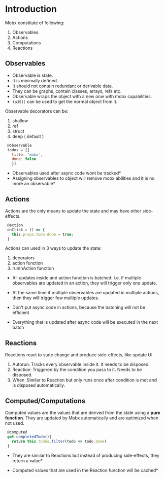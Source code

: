 # Introduction
Mobx constitute of following:
1. Observables
2. Actions
3. Computations
4. Reactions

## Observables
* Observable is state.
* It is minimally defined.
* It should not contain redundant or derivable data.
* They can be graphs, contain classes, arrays,  refs etc.
* Observable wraps the object with a new onw with mobx capabilities.
* `toJS()` can be used to get the normal object from it.

Observable decorators can be:
1. shallow
2. ref
3. struct
4. deep ( default )


```javascript
 @observable
 todos = [{
   title: 'mobx',
   done: false
   }]
```

* Observables used after async code wont be tracked*
* Assigning observables to object will remove mobx abilities and it is no more an observable*

## Actions
Actions are the only means to update the state and may have other side-effects.

```javascript
 @action
 onClick = () => {
   this.props.todo.done = true;
 }
```
Actions can used in 3 ways to update the state:
1. decorators
2. action function
3. runInAction function

* All updates inside and action function is batched. I.e. if multiple observables are updated in an action, they will trigger only one update.

* At the same time if multiple observables are updated in multiple actions, then they will trigger few multiple updates.

* Don't put async code in actions, because the batching will not be efficient

* Everything that is updated after async code will be executed in the next batch

## Reactions
Reactions react to state change and produce side-effects, like update UI

1. Autorun: Tracks every observable inside it. It needs to be disposed.
2. Reaction: Triggered by the condition you pass to it. Needs to be disposed.
3. When: Similar to Reaction but only runs once after condition is met and is disposed automatically.

## Computed/Computations
Computed values are the values that are derived from the state using a **pure function**.
They are updated by Mobx automatically and are optimized when not used.

```javascript
 @computed
 get completedTodo(){
   return this.todos.filter(todo => todo.done)
 }
```

* They are similar to Reactions but instead of producing side-effects, they return a value*

* Computed values that are used in the Reaction function will be cached*
